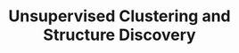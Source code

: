---
title: "Unsupervised Clustering and Structure Discovery"
internal-link: clustering-algos
research-category: # 'Novelties in Systems'
layout: none
description: "Exploring clustering algorithms that reveal latent structure in unlabeled, high-dimensional data. This work emphasizes robustness to irregular clusters and scale variance."
# <!--and novelty--> 
researchers: "KMA Solaiman"
# Randy Wiredu-Aidoo
# website-separation-category: 'c3'
rank: 5
publication_slug: 
- 2014-ug-thesis-poster-c3
---